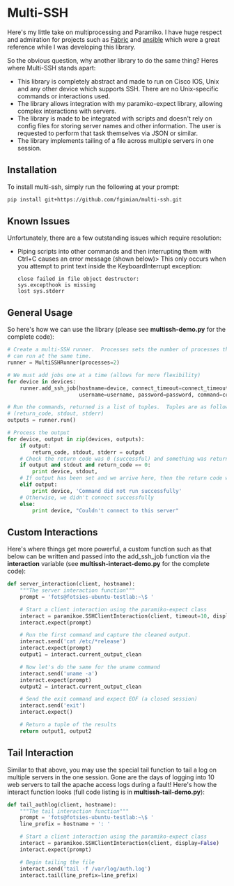 # Multi-SSH

Here's my little take on multiprocessing and Paramiko.  I have huge respect and admiration for projects such as [Fabric](http://fabfile.org/) and [ansible](http://ansible.github.com/) which were a great reference while I was developing this library.

So the obvious question, why another library to do the same thing?  Heres where Multi-SSH stands apart:

* This library is completely abstract and made to run on Cisco IOS, Unix and any other device which supports SSH.  There are no Unix-specific commands or interactions used.
* The library allows integration with my paramiko-expect library, allowing complex interactions with servers.
* The library is made to be integrated with scripts and doesn't rely on config files for storing server names and other information.  The user is requested to perform that task themselves via JSON or similar.
* The library implements tailing of a file across multiple servers in one session.

## Installation ##

To install multi-ssh, simply run the following at your prompt:

``` bash
pip install git+https://github.com/fgimian/multi-ssh.git
```

## Known Issues

Unfortunately, there are a few outstanding issues which require resolution:

- Piping scripts into other commands and then interrupting them with Ctrl+C causes an error message (shown below)>  This only occurs when you attempt to print text inside the KeyboardInterrupt exception:

  ```
  close failed in file object destructor:
  sys.excepthook is missing
  lost sys.stderr
  ```

## General Usage

So here's how we can use the library (please see **multissh-demo.py** for the complete code):

```python
# Create a multi-SSH runner.  Processes sets the number of processes that
# can run at the same time.
runner = MultiSSHRunner(processes=2)

# We must add jobs one at a time (allows for more flexibility)
for device in devices:
    runner.add_ssh_job(hostname=device, connect_timeout=connect_timeout,
                       username=username, password=password, command=command)

# Run the commands, returned is a list of tuples.  Tuples are as follows:
# (return_code, stdout, stderr)
outputs = runner.run()

# Process the output
for device, output in zip(devices, outputs):
    if output:
        return_code, stdout, stderr = output
    # Check the return code was 0 (successful) and something was returned in stdout
    if output and stdout and return_code == 0:
        print device, stdout,
    # If output has been set and we arrive here, then the return code was non-zero or stdout was empty
    elif output:
        print device, 'Command did not run successfully'
    # Otherwise, we didn't connect successfully
    else:
        print device, "Couldn't connect to this server"
```

## Custom Interactions

Here's where things get more powerful, a custom function such as that below can be written and passed into the add_ssh_job function via the **interaction** variable (see **multissh-interact-demo.py** for the complete code):

```python
def server_interaction(client, hostname):
    """The server interaction function"""
    prompt = 'fots@fotsies-ubuntu-testlab:~\$ '

    # Start a client interaction using the paramiko-expect class
    interact = paramikoe.SSHClientInteraction(client, timeout=10, display=False)
    interact.expect(prompt)

    # Run the first command and capture the cleaned output.
    interact.send('cat /etc/*release')
    interact.expect(prompt)
    output1 = interact.current_output_clean

    # Now let's do the same for the uname command
    interact.send('uname -a')
    interact.expect(prompt)
    output2 = interact.current_output_clean

    # Send the exit command and expect EOF (a closed session)
    interact.send('exit')
    interact.expect()

    # Return a tuple of the results
    return output1, output2
```

## Tail Interaction

Similar to that above, you may use the special tail function to tail a log on multiple servers in the one session.  Gone are the days of logging into 10 web servers to tail the apache access logs during a fault!  Here's how the interact function looks (full code listing is in **multissh-tail-demo.py**):

```python
def tail_authlog(client, hostname):
    """The tail interaction function"""
    prompt = 'fots@fotsies-ubuntu-testlab:~\$ '
    line_prefix = hostname + ': '

    # Start a client interaction using the paramiko-expect class
    interact = paramikoe.SSHClientInteraction(client, display=False)
    interact.expect(prompt)

    # Begin tailing the file
    interact.send('tail -f /var/log/auth.log')
    interact.tail(line_prefix=line_prefix)
```
